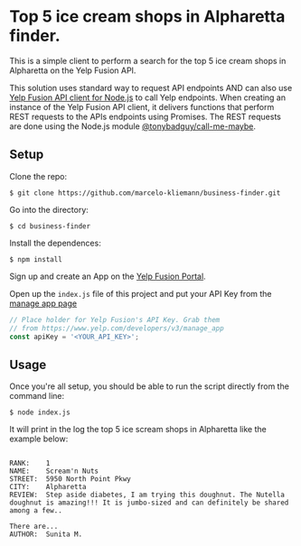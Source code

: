 # Top 5 ice cream shops in Alpharetta finder.
This is a simple client to perform a search for the top 5 ice cream shops in Alpharetta on the Yelp Fusion API.

This solution uses standard way to request API endpoints AND can also use [Yelp Fusion API client for Node.js](https://github.com/tonybadguy/yelp-fusion) to call Yelp endpoints. 
When creating an instance of the Yelp Fusion API client, it delivers functions that perform REST requests to the APIs endpoints using Promises.
The REST requests are done using the Node.js module [@tonybadguy/call-me-maybe](https://www.npmjs.com/package/@tonybadguy/call-me-maybe).


## Setup

Clone the repo:

```
$ git clone https://github.com/marcelo-kliemann/business-finder.git
```

Go into the directory:

```
$ cd business-finder
```

Install the dependences:

```
$ npm install 
```

Sign up and create an App on the [Yelp Fusion Portal](https://www.yelp.com/fusion).

Open up the `index.js` file of this project and put your API Key from the [manage app page](https://www.yelp.com/developers/v3/manage_app)

```javascript
// Place holder for Yelp Fusion's API Key. Grab them
// from https://www.yelp.com/developers/v3/manage_app
const apiKey = '<YOUR_API_KEY>';
```

## Usage

Once you're all setup, you should be able to run the script directly from the command line:

```
$ node index.js
```

It will print in the log the top 5 ice scream shops in Alpharetta like the example below:
```

RANK:    1
NAME:    Scream'n Nuts
STREET:  5950 North Point Pkwy
CITY:    Alpharetta
REVIEW:  Step aside diabetes, I am trying this doughnut. The Nutella doughnut is amazing!!! It is jumbo-sized and can definitely be shared among a few.. 

There are...
AUTHOR:  Sunita M.
